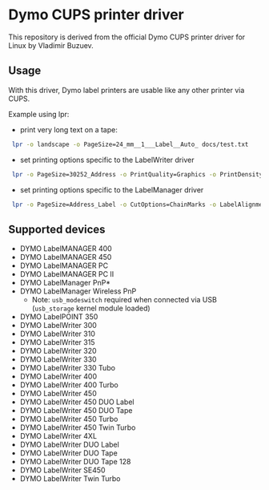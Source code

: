 
# Dymo CUPS printer driver

This repository is derived from the official Dymo CUPS printer driver for Linux by Vladimir Buzuev.


## Usage

With this driver, Dymo label printers are usable like any other printer via CUPS.

Example using lpr:

* print very long text on a tape:
```sh
 lpr -o landscape -o PageSize=24_mm__1___Label__Auto_ docs/test.txt
```

* set printing options specific to the LabelWriter driver
```sh
 lpr -o PageSize=30252_Address -o PrintQuality=Graphics -o PrintDensity=Light docs/test.txt
```

* set printing options specific to the LabelManager driver
```sh
 lpr -o PageSize=Address_Label -o CutOptions=ChainMarks -o LabelAlignment=Right -o TapeColor=1
```


## Supported devices

* DYMO LabelMANAGER 400
* DYMO LabelMANAGER 450
* DYMO LabelMANAGER PC
* DYMO LabelMANAGER PC II
* DYMO LabelManager PnP*
* DYMO LabelManager Wireless PnP
  * Note: `usb_modeswitch` required when connected via USB (`usb_storage` kernel module loaded)
* DYMO LabelPOINT 350
* DYMO LabelWriter 300
* DYMO LabelWriter 310
* DYMO LabelWriter 315
* DYMO LabelWriter 320
* DYMO LabelWriter 330
* DYMO LabelWriter 330 Tubo
* DYMO LabelWriter 400
* DYMO LabelWriter 400 Turbo
* DYMO LabelWriter 450
* DYMO LabelWriter 450 DUO Label
* DYMO LabelWriter 450 DUO Tape
* DYMO LabelWriter 450 Turbo
* DYMO LabelWriter 450 Twin Turbo
* DYMO LabelWriter 4XL
* DYMO LabelWriter DUO Label
* DYMO LabelWriter DUO Tape
* DYMO LabelWriter DUO Tape 128
* DYMO LabelWriter SE450
* DYMO LabelWriter Twin Turbo
